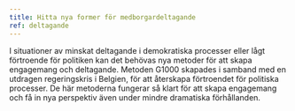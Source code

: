 ```yaml
---
title: Hitta nya former för medborgardeltagande
ref: deltagande
---
```


I situationer av minskat deltagande i demokratiska processer eller lågt förtroende för politiken kan det behövas nya metoder för att skapa engagemang och deltagande. Metoden G1000 skapades i samband med en utdragen regeringskris i Belgien, för att återskapa förtroendet för politiska processer. De här metoderna fungerar så klart för att skapa engagemang och få in nya perspektiv även under mindre dramatiska förhållanden.

